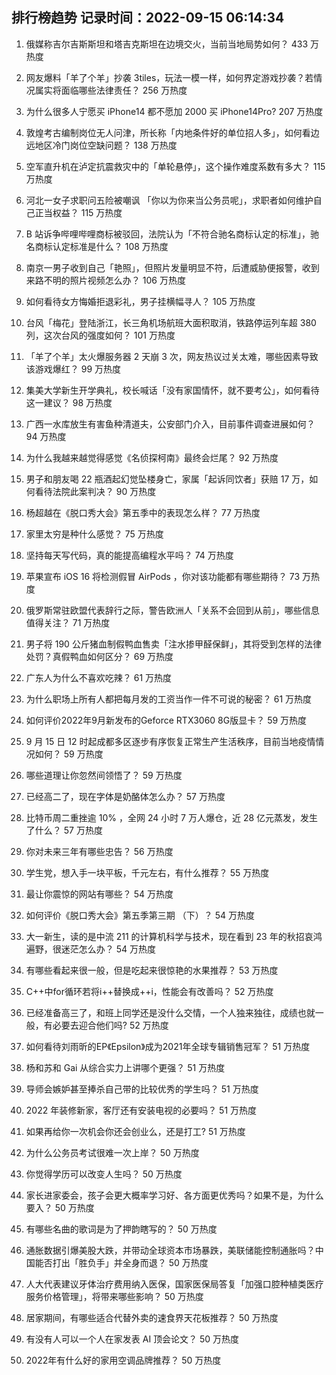 
## 排行榜趋势 记录时间：2022-09-15 06:14:34
  
  1. 俄媒称吉尔吉斯斯坦和塔吉克斯坦在边境交火，当前当地局势如何？ 433 万热度
    
  2. 网友爆料「羊了个羊」抄袭 3tiles，玩法一模一样，如何界定游戏抄袭？若情况属实将面临哪些法律责任？ 256 万热度
    
  3. 为什么很多人宁愿买 iPhone14 都不愿加 2000 买 iPhone14Pro? 207 万热度
    
  4. 敦煌考古编制岗位无人问津，所长称「内地条件好的单位招人多」，如何看边远地区冷门岗位空缺问题？ 138 万热度
    
  5. 空军直升机在泸定抗震救灾中的「单轮悬停」，这个操作难度系数有多大？ 115 万热度
    
  6. 河北一女子求职问五险被嘲讽 「你以为你来当公务员呢」，求职者如何维护自己正当权益？ 115 万热度
    
  7. B 站诉争哔哩哔哩商标被驳回，法院认为「不符合驰名商标认定的标准」，驰名商标认定标准是什么？ 108 万热度
    
  8. 南京一男子收到自己「艳照」，但照片发量明显不符，后遭威胁便报警，收到来路不明的照片视频怎么办？ 106 万热度
    
  9. 如何看待女方悔婚拒退彩礼，男子挂横幅寻人？ 105 万热度
    
  10. 台风「梅花」登陆浙江，长三角机场航班大面积取消，铁路停运列车超 380 列，这次台风的强度如何？ 101 万热度
    
  11. 「羊了个羊」太火爆服务器 2 天崩 3 次，网友热议过关太难，哪些因素导致该游戏爆红？ 99 万热度
    
  12. 集美大学新生开学典礼，校长喊话「没有家国情怀，就不要考公」，如何看待这一建议？ 98 万热度
    
  13. 广西一水库放生有害鱼种清道夫，公安部门介入，目前事件调查进展如何？ 94 万热度
    
  14. 为什么我越来越觉得感觉《名侦探柯南》最终会烂尾？ 92 万热度
    
  15. 男子和朋友喝 22 瓶酒起幻觉坠楼身亡，家属「起诉同饮者」获赔 17 万，如何看待法院此案判决？ 90 万热度
    
  16. 杨超越在《脱口秀大会》第五季中的表现怎么样？ 77 万热度
    
  17. 家里太穷是种什么感觉？ 75 万热度
    
  18. 坚持每天写代码，真的能提高编程水平吗？ 74 万热度
    
  19. 苹果宣布 iOS 16 将检测假冒 AirPods ，你对该功能都有哪些期待？ 73 万热度
    
  20. 俄罗斯常驻欧盟代表辞行之际，警告欧洲人「关系不会回到从前」，哪些信息值得关注？ 71 万热度
    
  21. 男子将 190 公斤猪血制假鸭血售卖「注水掺甲醛保鲜」，其将受到怎样的法律处罚？真假鸭血如何区分？ 69 万热度
    
  22. 广东人为什么不喜欢吃辣？ 61 万热度
    
  23. 为什么职场上所有人都把每月发的工资当作一件不可说的秘密？ 61 万热度
    
  24. 如何评价2022年9月新发布的Geforce RTX3060 8G版显卡？ 59 万热度
    
  25. 9 月 15 日 12 时起成都多区逐步有序恢复正常生产生活秩序，目前当地疫情情况如何？ 59 万热度
    
  26. 哪些道理让你忽然间领悟了？ 59 万热度
    
  27. 已经高二了，现在字体是奶酪体怎么办？ 57 万热度
    
  28. 比特币周二重挫逾 10% ，全网 24 小时 7 万人爆仓，近 28 亿元蒸发，发生了什么？ 57 万热度
    
  29. 你对未来三年有哪些忠告？ 56 万热度
    
  30. 学生党，想入手一块平板，千元左右，有什么推荐？ 55 万热度
    
  31. 最让你震惊的网站有哪些？ 54 万热度
    
  32. 如何评价《脱口秀大会》第五季第三期 （下）？ 54 万热度
    
  33. 大一新生，读的是中流 211 的计算机科学与技术，现在看到 23 年的秋招哀鸿遍野，很迷茫怎么办？ 54 万热度
    
  34. 有哪些看起来很一般，但是吃起来很惊艳的水果推荐？ 53 万热度
    
  35. C++中for循环若将i++替换成++i，性能会有改善吗？ 52 万热度
    
  36. 已经准备高三了，和班上同学还是没什么交情，一个人独来独往，成绩也就一般，有必要去迎合他们吗? 52 万热度
    
  37. 如何看待刘雨昕的EP《Epsilon》成为2021年全球专辑销售冠军？ 51 万热度
    
  38. 杨和苏和 Gai 从综合实力上讲哪个更强？ 51 万热度
    
  39. 导师会嫉妒甚至捧杀自己带的比较优秀的学生吗？ 51 万热度
    
  40. 2022 年装修新家，客厅还有安装电视的必要吗？ 51 万热度
    
  41. 如果再给你一次机会你还会创业么，还是打工? 51 万热度
    
  42. 为什么公务员考试很难一次上岸？ 50 万热度
    
  43. 你觉得学历可以改变人生吗？ 50 万热度
    
  44. 家长进家委会，孩子会更大概率学习好、各方面更优秀吗？如果不是，为什么要入？ 50 万热度
    
  45. 有哪些名曲的歌词是为了押韵瞎写的？ 50 万热度
    
  46. 通胀数据引爆美股大跌，并带动全球资本市场暴跌，美联储能控制通胀吗？中国能否打出「胜负手」并全身而退？ 50 万热度
    
  47. 人大代表建议牙体治疗费用纳入医保，国家医保局答复「加强口腔种植类医疗服务价格管理」，将带来哪些影响？ 50 万热度
    
  48. 居家期间，有哪些适合代替外卖的速食界天花板推荐？ 50 万热度
    
  49. 有没有人可以一个人在家发表 AI 顶会论文？ 50 万热度
    
  50. 2022年有什么好的家用空调品牌推荐？ 50 万热度
    